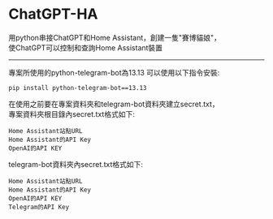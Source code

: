 # ChatGPT-HA
用python串接ChatGPT和Home Assistant，創建一隻"賽博貓娘"，  
使ChatGPT可以控制和查詢Home Assistant裝置  

---
專案所使用的python-telegram-bot為13.13
可以使用以下指令安裝:
```
pip install python-telegram-bot==13.13
```
在使用之前要在專案資料夾和telegram-bot資料夾建立secret.txt，  
專案資料夾根目錄內secret.txt格式如下:
```
Home Assistant站點URL
Home Assistant的API Key
OpenAI的API KEY
```
telegram-bot資料夾內secret.txt格式如下:
```
Home Assistant站點URL
Home Assistant的API Key
OpenAI的API KEY
Telegram的API Key
```
